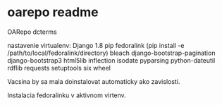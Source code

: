 # oarepo readme
OARepo dcterms

nastavenie virtualenv:
Django 1.8
pip
fedoralink (pip install -e /path/to/local/fedoralink/directory)
bleach
django-bootstrap-pagination
django-bootstrap3
html5lib
inflection
isodate
pyparsing
python-dateutil
rdflib
requests
setuptools
six
wheel

Vacsina by sa mala doinstalovat automaticky ako zavislosti.

Instalacia fedoralinku v aktivnom virtenv.
